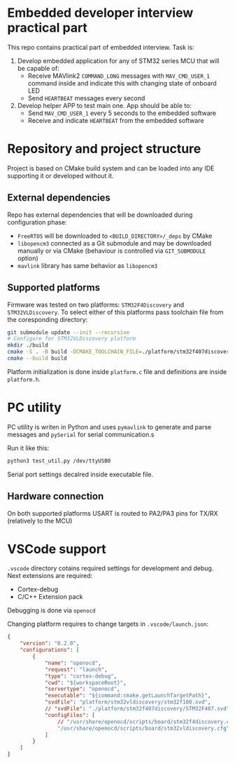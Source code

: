 # Embedded developer interview practical part

This repo contains practical part of embedded interview. Task is:

1. Develop embedded application for any of STM32 series MCU that will be capable of:
    - Receive MAVlink2 `COMMAND_LONG` messages with `MAV_CMD_USER_1` command inside and
      indicate this with changing state of onboard LED
    - Send `HEARTBEAT` messages every second
2. Develop helper APP to test main one. App should be able to:
    - Send `MAV_CMD_USER_1` every 5 seconds to the embedded software
    - Receive and indicate `HEARTBEAT` from the embedded software

# Repository and project structure

Project is based on CMake build system and can be loaded into any IDE supporting it or developed without it.

## External dependencies

Repo has external dependencies that will be downloaded during configuration phase:
- `FreeRTOS` will be downloaded to `<BUILD_DIRECTORY>/_deps` by CMake
- `libopencm3` connected as a Git submodule and may be downloaded manually or via CMake (behaviour is controlled via `GIT_SUBMODULE` option)
- `mavlink` library has same behavior as `libopencm3`

## Supported platforms

Firmware was tested on two platforms: `STM32F4Discovery` and `STM32VLDiscovery`. To select either of this platforms pass toolchain file from the coresponding directory:
```bash
git submodule update --init --recursive
# Configure for STM32VLDiscovery platform
mkdir ./build
cmake -S . -B build -DCMAKE_TOOLCHAIN_FILE=./platform/stm32f407discovery/toolchain.cmake
cmake --build build
```

Platform initialization is done inside `platform.c` file and definitions are inside `platform.h`.

# PC utility

PC utility is writen in Python and uses `pymavlink` to generate and parse messages and `pySerial` for serial communication.s

Run it like this:
```bash
python3 test_util.py /dev/ttyUSB0
```

Serial port settings decalred inside executable file.

## Hardware connection

On both supported platforms USART is routed to PA2/PA3 pins for TX/RX (relatively to the MCU)

# VSCode support

`.vscode` directory cotains required settings for development and debug. Next extensions are required:
- Cortex-debug
- C/C++ Extension pack

Debugging is done via `openocd`

Changing platform requires to change targets in `.vscode/launch.json`:
```json
{
    "version": "0.2.0",
    "configurations": [
        {
            "name": "openocd",
            "request": "launch",
            "type": "cortex-debug",
            "cwd": "${workspaceRoot}",
            "servertype": "openocd",
            "executable": "${command:cmake.getLaunchTargetPath}",
            "svdFile": "platform/stm32vldiscovery/stm32f100.svd",
            // "svdFile": "./platform/stm32f407discovery/STM32F407.svd",   // <-- Uncomment for F407 platform
            "configFiles": [
                // "/usr/share/openocd/scripts/board/stm32f4discovery.cfg"
                "/usr/share/openocd/scripts/board/stm32vldiscovery.cfg"
            ]
        }
    ]
}
```
